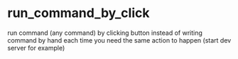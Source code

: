 # run_command_by_click
run command (any command) by clicking button instead of writing command by hand each time you need the same action to happen (start dev server for example)